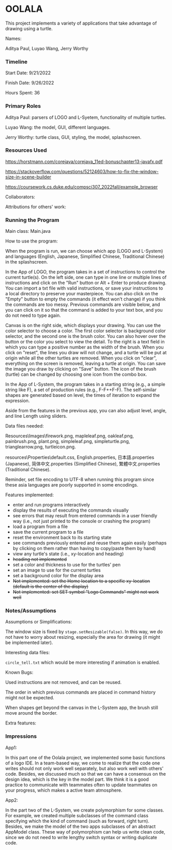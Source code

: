 OOLALA
====

This project implements a variety of applications that take advantage of drawing using a turtle.

Names:

Aditya Paul, Luyao Wang, Jerry Worthy


### Timeline

Start Date: 9/21/2022

Finish Date: 9/26/2022

Hours Spent: 36

### Primary Roles

Aditya Paul: parsers of LOGO and L-Syetem, functionality of multiple turtles.

Luyao Wang: the model, GUI, different languages.

Jerry Worthy: turtle class, GUI, styling, the model, splashscreen.

### Resources Used

https://horstmann.com/corejava/corejava_11ed-bonuschapter13-javafx.pdf

https://stackoverflow.com/questions/52124603/how-to-fix-the-window-size-in-scene-builder

https://coursework.cs.duke.edu/compsci307_2022fall/example_browser

Collaborators:

Attributions for others' work:

### Running the Program

Main class: Main.java

How to use the program: 

When the program is run, we can choose which app (LOGO and L-System) and languages (English, Japanese, Simplified Chinese, Traditional Chinese) in the splashscreen.

In the App of LOGO, the program takes in a set of instructions to control the current turtle(s). On the left side, one can type in one line or multiple lines of instructions and click on the "Run" button or Alt + Enter to produce drawing.
You can import a txt file with valid instructions, or save your instructions to a local directory to preserve your masterpiece. You can also click on the "Empty" button to empty the commands (it effect won't change) if you think the commands are too messy.
Previous commands are visible below, and you can click on it so that the command is added to your text box, and you do not need to type again.

Canvas is on the right side, which displays your drawing. You can use the color selector to choose a color. The first color selector is background color selector, and the second one is the brush color. You can also hover over the button or the color you select to view the detail.
To the right is a text field in which you can type a positive number as the width of the brush. When you click on "reset", the lines you draw will not change, and a turtle will be put at origin while all the other turtles are removed. When you click on "clear", everything on the screen is removed, leaving a turtle at origin.
You can save the image you draw by clicking on "Save" button. The icon of the brush (turtle) can be changed by choosing one icon from the combo box.

In the App of L-System, the program takes in a starting string (e.g., a simple string like F), a set of production rules (e.g., F-F++F-F). The self-similar shapes are generated based on level, the times of iteration to expand the expression.

Aside from the features in the previous app, you can also adjust level, angle, and line Length using sliders.

Data files needed: 

Resources\Images\firework.png, mapleleaf.png, oakleaf.png, painbrush.png, plant.png, simpleleaf.png, simpleturtle.png, trianglearrow.png, turtleicon.png.

resources\Properties\default.css, English.properties, 日本語.properties (Japanese), 简体中文.properties (Simplified Chinese), 繁體中文.properties (Traditional Chinese). 

Reminder, set file encoding to UTF-8 when running this program since these asia languages are poorly supported in some encodings.

Features implemented:

* enter and run programs interactively
* display the results of executing the commands visually
* see errors that may result from entered commands in a user friendly way (i.e., not just printed to the console or crashing the program)
* load a program from a file
* save the current program to a file
* reset the environment back to its starting state
* see commands previously entered and reuse them again easily (perhaps by clicking on them rather than having to copy/paste them by hand)
* view any turtle's state (i.e., xy-location and heading)
* ~~heading not implemented~~
* set a color and thickness to use for the turtles' pen
* set an image to use for the current turtles
* set a background color for the display area
* ~~Not implemented: set the Home location to a specific xy-location (default is the center of the display)~~
* ~~Not implemented: set SET symbol "Logo Commands" might not work well~~

### Notes/Assumptions

Assumptions or Simplifications:

The window size is fixed by `stage.setResizable(false)`. In this way, we do not have to worry about resizing, especially the area for drawing (it might be implemented later).

Interesting data files:

`circle_tell.txt` which would be more interesting if animation is enabled.

Known Bugs:

Used instructions are not removed, and can be reused.

The order in which previous commands are placed in command history might not be expected.

When shapes get beyond the canvas in the L-System app, the brush still move around the border.

Extra features:

### Impressions

App1:

In this part one of the Oolala project, we implemented some basic functions of a logo IDE. In a team-based way, we come to realize that
the code one writes should not only work well separately, but also work well with others' code. Besides, we discussed much so that we can have a consensus on the design idea, which is the key in the model part.
We think it is a good practice to communicate with teammates often to update teammates on your progress, which makes a active team atmosphere.

App2:

In the part two of the L-System, we create polymorphism for some classes. For example, we created multiple subclasses of the command class specifying which the kind of command (such as forward, right turn). Besides, we make the model of the two apps subclasses of an abstract AppModel class.
These way of polymorphism can help us write clean code, since we do not need to write lengthy switch syntax or writing duplicate code.